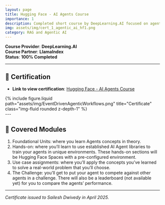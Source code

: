 ```yaml
---
layout: page
title: Hugging Face - AI Agents Course
importance: 1
description: Completed short course by DeepLearning.AI focused on agentic workflows for automating document processing using RAG and human-in-the-loop strategies.
img: assets/img/cert_1_agentic_ai_hf1.png
category: RAG and Agentic AI
---
```


**Course Provider**: **DeepLearning.AI**  
**Course Partner**: **LlamaIndex**  
**Status**: **100% Completed**

---

## **📜 Certification**
- **Link to view certification**: <a href="https://cdn-uploads.huggingface.co/production/uploads/noauth/mJ74PhkSBxWLP6OhlqRRs.webp" target="_blank">Hugging Face - AI Agents Course</a>

<div class="row justify-content-sm-center">
  <div class="col-sm-8 mt-3 mt-md-0">
    {% include figure.liquid path="assets/img/EventDrivenAgenticWorkflows.png" title="Certificate" class="img-fluid rounded z-depth-1" %}
  </div>
</div>
---

## 📘 **Covered Modules**

1. Foundational Units: where you learn Agents concepts in theory.
2. Hands-on: where you’ll learn to use established AI Agent libraries to train your agents in unique environments. These hands-on sections will be Hugging Face Spaces with a pre-configured environment.
3. Use case assignments: where you’ll apply the concepts you’ve learned to solve a real-world problem that you’ll choose.
4. The Challenge: you’ll get to put your agent to compete against other agents in a challenge. There will also be a leaderboard (not available yet) for you to compare the agents’ performance.


---

*Certificate issued to Sailesh Dwivedy in April 2025.*